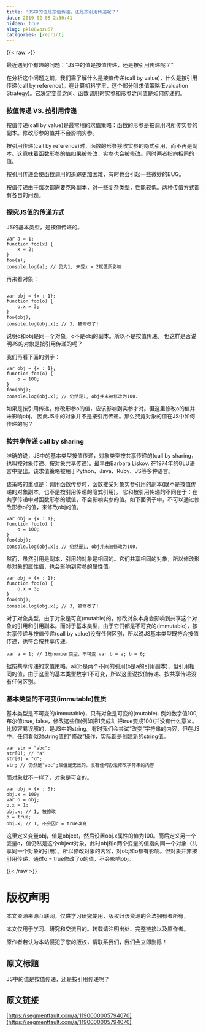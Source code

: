 ```yaml
---
title: 'JS中的值是按值传递，还是按引用传递呢？' 
date: 2019-02-08 2:30:41
hidden: true
slug: pkl88vozu67
categories: [reprint]
---
```


{{< raw >}}

                    
<p>最近遇到个有趣的问题：“JS中的值是按值传递，还是按引用传递呢？”</p>
<p>在分析这个问题之前，我们需了解什么是按值传递(call by value)，什么是按引用传递(call by reference)。在计算机科学里，这个部分叫求值策略(Evaluation Strategy)。它决定变量之间、函数调用时实参和形参之间值是如何传递的。</p>
<h3 id="articleHeader0">按值传递 VS. 按引用传递</h3>
<p>按值传递(call by value)是最常用的求值策略：函数的形参是被调用时所传实参的副本。修改形参的值并不会影响实参。</p>
<p>按引用传递(call by reference)时，函数的形参接收实参的隐式引用，而不再是副本。这意味着函数形参的值如果被修改，实参也会被修改。同时两者指向相同的值。</p>
<p>按引用传递会使函数调用的追踪更加困难，有时也会引起一些微妙的BUG。</p>
<p>按值传递由于每次都需要克隆副本，对一些复杂类型，性能较低。两种传值方式都有各自的问题。</p>
<h3 id="articleHeader1">探究JS值的传递方式</h3>
<p>JS的基本类型，是按值传递的。</p>
<div class="widget-codetool" style="display:none;">
      <div class="widget-codetool--inner">
      <span class="selectCode code-tool" data-toggle="tooltip" data-placement="top" title="" data-original-title="全选"></span>
      <span type="button" class="copyCode code-tool" data-toggle="tooltip" data-placement="top" data-clipboard-text="var a = 1;
function foo(x) {
    x = 2;
}
foo(a);
console.log(a); // 仍为1, 未受x = 2赋值所影响
" title="" data-original-title="复制"></span>
      <span type="button" class="saveToNote code-tool" data-toggle="tooltip" data-placement="top" title="" data-original-title="放进笔记"></span>
      </div>
      </div><pre class="hljs delphi"><code><span class="hljs-keyword">var</span> a = <span class="hljs-number">1</span>;
<span class="hljs-function"><span class="hljs-keyword">function</span> <span class="hljs-title">foo</span><span class="hljs-params">(x)</span> <span class="hljs-comment">{
    x = 2;
}</span>
<span class="hljs-title">foo</span><span class="hljs-params">(a)</span>;</span>
console.log(a); <span class="hljs-comment">// 仍为1, 未受x = 2赋值所影响</span>
</code></pre>
<p>再来看对象：</p>
<div class="widget-codetool" style="display:none;">
      <div class="widget-codetool--inner">
      <span class="selectCode code-tool" data-toggle="tooltip" data-placement="top" title="" data-original-title="全选"></span>
      <span type="button" class="copyCode code-tool" data-toggle="tooltip" data-placement="top" data-clipboard-text="
var obj = {x : 1};
function foo(o) {
    o.x = 3;
}
foo(obj);
console.log(obj.x); // 3, 被修改了!" title="" data-original-title="复制"></span>
      <span type="button" class="saveToNote code-tool" data-toggle="tooltip" data-placement="top" title="" data-original-title="放进笔记"></span>
      </div>
      </div><pre class="hljs delphi"><code>
<span class="hljs-keyword">var</span> obj = <span class="hljs-comment">{x : 1}</span>;
<span class="hljs-function"><span class="hljs-keyword">function</span> <span class="hljs-title">foo</span><span class="hljs-params">(o)</span> <span class="hljs-comment">{
    o.x = 3;
}</span>
<span class="hljs-title">foo</span><span class="hljs-params">(obj)</span>;</span>
console.log(obj.x); <span class="hljs-comment">// 3, 被修改了!</span></code></pre>
<p>说明o和obj是同一个对象，o不是obj的副本。所以不是按值传递。 但这样是否说明JS的对象是按引用传递的呢？</p>
<p>我们再看下面的例子：</p>
<div class="widget-codetool" style="display:none;">
      <div class="widget-codetool--inner">
      <span class="selectCode code-tool" data-toggle="tooltip" data-placement="top" title="" data-original-title="全选"></span>
      <span type="button" class="copyCode code-tool" data-toggle="tooltip" data-placement="top" data-clipboard-text="var obj = {x : 1};
function foo(o) {
    o = 100;
}
foo(obj);
console.log(obj.x); // 仍然是1, obj并未被修改为100." title="" data-original-title="复制"></span>
      <span type="button" class="saveToNote code-tool" data-toggle="tooltip" data-placement="top" title="" data-original-title="放进笔记"></span>
      </div>
      </div><pre class="hljs delphi"><code><span class="hljs-keyword">var</span> obj = <span class="hljs-comment">{x : 1}</span>;
<span class="hljs-function"><span class="hljs-keyword">function</span> <span class="hljs-title">foo</span><span class="hljs-params">(o)</span> <span class="hljs-comment">{
    o = 100;
}</span>
<span class="hljs-title">foo</span><span class="hljs-params">(obj)</span>;</span>
console.log(obj.x); <span class="hljs-comment">// 仍然是1, obj并未被修改为100.</span></code></pre>
<p>如果是按引用传递，修改形参o的值，应该影响到实参才对。但这里修改o的值并未影响obj。 因此JS中的对象并不是按引用传递。那么究竟对象的值在JS中如何传递的呢？</p>
<h3 id="articleHeader2">按共享传递 call by sharing</h3>
<p>准确的说，JS中的基本类型按值传递，对象类型按共享传递的(call by sharing，也叫按对象传递、按对象共享传递)。最早由Barbara Liskov. 在1974年的GLU语言中提出。该求值策略被用于Python、Java、Ruby、JS等多种语言。</p>
<p>该策略的重点是：调用函数传参时，函数接受对象实参引用的副本(既不是按值传递的对象副本，也不是按引用传递的隐式引用)。 它和按引用传递的不同在于：在共享传递中对函数形参的赋值，不会影响实参的值。如下面例子中，不可以通过修改形参o的值，来修改obj的值。</p>
<div class="widget-codetool" style="display:none;">
      <div class="widget-codetool--inner">
      <span class="selectCode code-tool" data-toggle="tooltip" data-placement="top" title="" data-original-title="全选"></span>
      <span type="button" class="copyCode code-tool" data-toggle="tooltip" data-placement="top" data-clipboard-text="var obj = {x : 1};
function foo(o) {
    o = 100;
}
foo(obj);
console.log(obj.x); // 仍然是1, obj并未被修改为100." title="" data-original-title="复制"></span>
      <span type="button" class="saveToNote code-tool" data-toggle="tooltip" data-placement="top" title="" data-original-title="放进笔记"></span>
      </div>
      </div><pre class="hljs delphi"><code><span class="hljs-keyword">var</span> obj = <span class="hljs-comment">{x : 1}</span>;
<span class="hljs-function"><span class="hljs-keyword">function</span> <span class="hljs-title">foo</span><span class="hljs-params">(o)</span> <span class="hljs-comment">{
    o = 100;
}</span>
<span class="hljs-title">foo</span><span class="hljs-params">(obj)</span>;</span>
console.log(obj.x); <span class="hljs-comment">// 仍然是1, obj并未被修改为100.</span></code></pre>
<p>然而，虽然引用是副本，引用的对象是相同的。它们共享相同的对象，所以修改形参对象的属性值，也会影响到实参的属性值。</p>
<div class="widget-codetool" style="display:none;">
      <div class="widget-codetool--inner">
      <span class="selectCode code-tool" data-toggle="tooltip" data-placement="top" title="" data-original-title="全选"></span>
      <span type="button" class="copyCode code-tool" data-toggle="tooltip" data-placement="top" data-clipboard-text="var obj = {x : 1};
function foo(o) {
    o.x = 3;
}
foo(obj);
console.log(obj.x); // 3, 被修改了!" title="" data-original-title="复制"></span>
      <span type="button" class="saveToNote code-tool" data-toggle="tooltip" data-placement="top" title="" data-original-title="放进笔记"></span>
      </div>
      </div><pre class="hljs delphi"><code><span class="hljs-keyword">var</span> obj = <span class="hljs-comment">{x : 1}</span>;
<span class="hljs-function"><span class="hljs-keyword">function</span> <span class="hljs-title">foo</span><span class="hljs-params">(o)</span> <span class="hljs-comment">{
    o.x = 3;
}</span>
<span class="hljs-title">foo</span><span class="hljs-params">(obj)</span>;</span>
console.log(obj.x); <span class="hljs-comment">// 3, 被修改了!</span></code></pre>
<p>对于对象类型，由于对象是可变(mutable)的，修改对象本身会影响到共享这个对象的引用和引用副本。而对于基本类型，由于它们都是不可变的(immutable)，按共享传递与按值传递(call by value)没有任何区别，所以说JS基本类型既符合按值传递，也符合按共享传递。</p>
<div class="widget-codetool" style="display:none;">
      <div class="widget-codetool--inner">
      <span class="selectCode code-tool" data-toggle="tooltip" data-placement="top" title="" data-original-title="全选"></span>
      <span type="button" class="copyCode code-tool" data-toggle="tooltip" data-placement="top" data-clipboard-text="var a = 1; // 1是number类型，不可变 var b = a; b = 6;" title="" data-original-title="复制"></span>
      <span type="button" class="saveToNote code-tool" data-toggle="tooltip" data-placement="top" title="" data-original-title="放进笔记"></span>
      </div>
      </div><pre class="hljs actionscript"><code style="word-break: break-word; white-space: initial;"><span class="hljs-keyword">var</span> a = <span class="hljs-number">1</span>; <span class="hljs-comment">// 1是number类型，不可变 var b = a; b = 6;</span></code></pre>
<p>据按共享传递的求值策略，a和b是两个不同的引用(b是a的引用副本)，但引用相同的值。由于这里的基本类型数字1不可变，所以这里说按值传递、按共享传递没有任何区别。</p>
<h3 id="articleHeader3">基本类型的不可变(immutable)性质</h3>
<p>基本类型是不可变的(immutable)，只有对象是可变的(mutable). 例如数字值100, 布尔值true, false，修改这些值(例如把1变成3, 把true变成100)并没有什么意义。比较容易误解的，是JS中的string。有时我们会尝试“改变”字符串的内容，但在JS中，任何看似对string值的”修改”操作，实际都是创建新的string值。</p>
<div class="widget-codetool" style="display:none;">
      <div class="widget-codetool--inner">
      <span class="selectCode code-tool" data-toggle="tooltip" data-placement="top" title="" data-original-title="全选"></span>
      <span type="button" class="copyCode code-tool" data-toggle="tooltip" data-placement="top" data-clipboard-text="var str = &quot;abc&quot;;
str[0]; // &quot;a&quot;
str[0] = &quot;d&quot;;
str; // 仍然是&quot;abc&quot;;赋值是无效的。没有任何办法修改字符串的内容" title="" data-original-title="复制"></span>
      <span type="button" class="saveToNote code-tool" data-toggle="tooltip" data-placement="top" title="" data-original-title="放进笔记"></span>
      </div>
      </div><pre class="hljs axapta"><code>var <span class="hljs-keyword">str</span> = <span class="hljs-string">"abc"</span>;
<span class="hljs-keyword">str</span>[<span class="hljs-number">0</span>]; <span class="hljs-comment">// "a"</span>
<span class="hljs-keyword">str</span>[<span class="hljs-number">0</span>] = <span class="hljs-string">"d"</span>;
<span class="hljs-keyword">str</span>; <span class="hljs-comment">// 仍然是"abc";赋值是无效的。没有任何办法修改字符串的内容</span></code></pre>
<p>而对象就不一样了，对象是可变的。</p>
<div class="widget-codetool" style="display:none;">
      <div class="widget-codetool--inner">
      <span class="selectCode code-tool" data-toggle="tooltip" data-placement="top" title="" data-original-title="全选"></span>
      <span type="button" class="copyCode code-tool" data-toggle="tooltip" data-placement="top" data-clipboard-text="var obj = {x : 0};
obj.x = 100;
var o = obj;
o.x = 1;
obj.x; // 1, 被修改
o = true;
obj.x; // 1, 不会因o = true改变" title="" data-original-title="复制"></span>
      <span type="button" class="saveToNote code-tool" data-toggle="tooltip" data-placement="top" title="" data-original-title="放进笔记"></span>
      </div>
      </div><pre class="hljs nix"><code>var <span class="hljs-attr">obj</span> = {x : <span class="hljs-number">0</span>};
obj.<span class="hljs-attr">x</span> = <span class="hljs-number">100</span>;
var <span class="hljs-attr">o</span> = obj;
o.<span class="hljs-attr">x</span> = <span class="hljs-number">1</span>;
obj.x; // <span class="hljs-number">1</span>, 被修改
<span class="hljs-attr">o</span> = <span class="hljs-literal">true</span>;
obj.x; // <span class="hljs-number">1</span>, 不会因<span class="hljs-attr">o</span> = <span class="hljs-literal">true</span>改变</code></pre>
<p>这里定义变量obj，值是object，然后设置obj.x属性的值为100。而后定义另一个变量o，值仍然是这个object对象，此时obj和o两个变量的值指向同一个对象（共享同一个对象的引用）。所以修改对象的内容，对obj和o都有影响。但对象并非按引用传递，通过o = true修改了o的值，不会影响obj。</p>

                
{{< /raw >}}

# 版权声明
本文资源来源互联网，仅供学习研究使用，版权归该资源的合法拥有者所有，

本文仅用于学习、研究和交流目的。转载请注明出处、完整链接以及原作者。

原作者若认为本站侵犯了您的版权，请联系我们，我们会立即删除！

## 原文标题
JS中的值是按值传递，还是按引用传递呢？

## 原文链接
[https://segmentfault.com/a/1190000005794070](https://segmentfault.com/a/1190000005794070)

